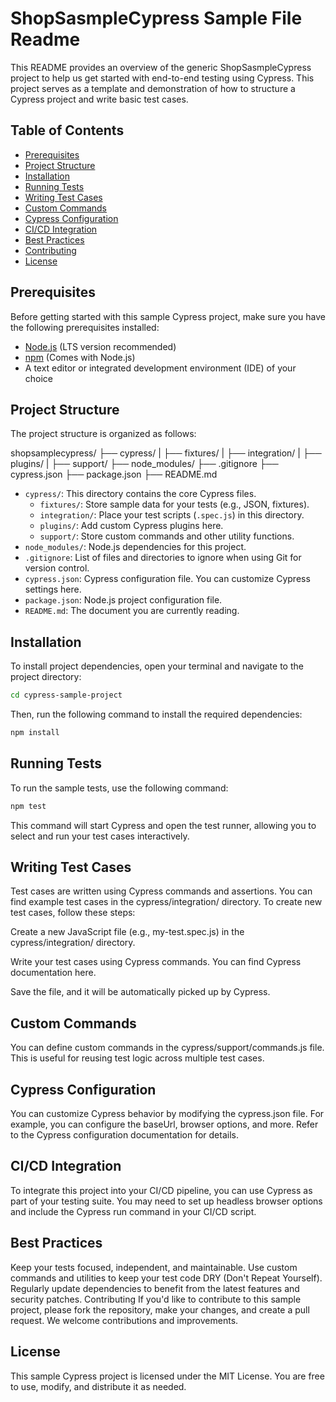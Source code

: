 # ShopSasmpleCypress Sample File Readme

This README provides an overview of the generic ShopSasmpleCypress project to help us get started with end-to-end testing using Cypress. This project serves as a template and demonstration of how to structure a Cypress project and write basic test cases.

## Table of Contents
- [Prerequisites](#prerequisites)
- [Project Structure](#project-structure)
- [Installation](#installation)
- [Running Tests](#running-tests)
- [Writing Test Cases](#writing-test-cases)
- [Custom Commands](#custom-commands)
- [Cypress Configuration](#cypress-configuration)
- [CI/CD Integration](#cicd-integration)
- [Best Practices](#best-practices)
- [Contributing](#contributing)
- [License](#license)

## Prerequisites

Before getting started with this sample Cypress project, make sure you have the following prerequisites installed:

- [Node.js](https://nodejs.org/) (LTS version recommended)
- [npm](https://www.npmjs.com/) (Comes with Node.js)
- A text editor or integrated development environment (IDE) of your choice

## Project Structure

The project structure is organized as follows:

shopsamplecypress/
├── cypress/
| ├── fixtures/
| ├── integration/
| ├── plugins/
| ├── support/
├── node_modules/
├── .gitignore
├── cypress.json
├── package.json
├── README.md



- `cypress/`: This directory contains the core Cypress files.
  - `fixtures/`: Store sample data for your tests (e.g., JSON, fixtures).
  - `integration/`: Place your test scripts (`.spec.js`) in this directory.
  - `plugins/`: Add custom Cypress plugins here.
  - `support/`: Store custom commands and other utility functions.
- `node_modules/`: Node.js dependencies for this project.
- `.gitignore`: List of files and directories to ignore when using Git for version control.
- `cypress.json`: Cypress configuration file. You can customize Cypress settings here.
- `package.json`: Node.js project configuration file.
- `README.md`: The document you are currently reading.

## Installation

To install project dependencies, open your terminal and navigate to the project directory:

```bash
cd cypress-sample-project
```
Then, run the following command to install the required dependencies:

```bash
npm install
```

## Running Tests
To run the sample tests, use the following command:

```bash
npm test
```

This command will start Cypress and open the test runner, allowing you to select and run your test cases interactively.

## Writing Test Cases
Test cases are written using Cypress commands and assertions. You can find example test cases in the cypress/integration/ directory. To create new test cases, follow these steps:

Create a new JavaScript file (e.g., my-test.spec.js) in the cypress/integration/ directory.

Write your test cases using Cypress commands. You can find Cypress documentation here.

Save the file, and it will be automatically picked up by Cypress.

## Custom Commands
You can define custom commands in the cypress/support/commands.js file. This is useful for reusing test logic across multiple test cases.

## Cypress Configuration
You can customize Cypress behavior by modifying the cypress.json file. For example, you can configure the baseUrl, browser options, and more. Refer to the Cypress configuration documentation for details.

## CI/CD Integration
To integrate this project into your CI/CD pipeline, you can use Cypress as part of your testing suite. You may need to set up headless browser options and include the Cypress run command in your CI/CD script.

## Best Practices
Keep your tests focused, independent, and maintainable.
Use custom commands and utilities to keep your test code DRY (Don't Repeat Yourself).
Regularly update dependencies to benefit from the latest features and security patches.
Contributing
If you'd like to contribute to this sample project, please fork the repository, make your changes, and create a pull request. We welcome contributions and improvements.

## License
This sample Cypress project is licensed under the MIT License. You are free to use, modify, and distribute it as needed.











